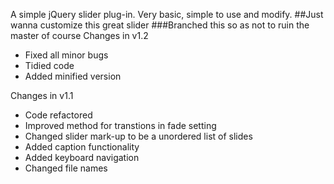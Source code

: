 A simple jQuery slider plug-in. Very basic, simple to use and modify.
##Just wanna customize this great slider
###Branched this so as not to ruin the master of course
Changes in v1.2
- Fixed all minor bugs
- Tidied code
- Added minified version

Changes in v1.1
- Code refactored
- Improved method for transtions in fade setting
- Changed slider mark-up to be a unordered list of slides
- Added caption functionality
- Added keyboard navigation
- Changed file names
